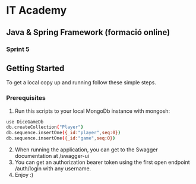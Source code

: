 # IT Academy
## Java & Spring Framework (formació online)
### Sprint 5

## Getting Started

To get a local copy up and running follow these simple steps.

### Prerequisites

1. Run this scripts to your local MongoDb instance with mongosh:
  ```sh
  use DiceGameDb
  db.createCollection("Player")
  db.sequence.insertOne({_id:"player",seq:0})
  db.sequence.insertOne({_id:"game",seq:0})
  ```
2. When running the application, you can get to the Swagger documentation at /swagger-ui
3. You can get an authorization bearer token using the first open endpoint /auth/login with any username.
4. Enjoy :)
